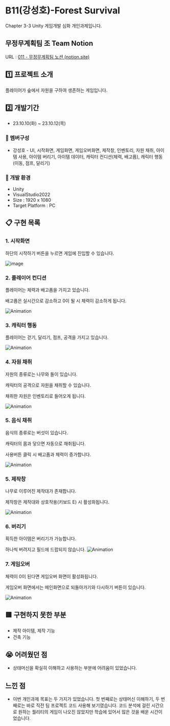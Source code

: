 # B11(강성호)-Forest Survival
 Chapter 3-3 Unity 게임개발 심화 개인과제입니다.
<p>
</p>

## 무정무계획팀 조 Team Notion
URL : [011 - 무정무계획팀 노션 (notion.site)](https://teamsparta.notion.site/07-b2e6e4b62af14ed59cb65651acd9286f?pvs=25)
 ## :one: 프로젝트 소개
 플레이어가 숲에서 자원을 구하여 생존하는 게임입니다.
## :two: 개발기간
- 23.10.10(화) ~ 23.10.12(목)

### :raising_hand: 멤버구성
- 강성호 - UI, 시작화면, 게임화면, 게임오버화면, 제작창, 인벤토리, 자원 채취, 아이템 사용, 아이템 버리기, 아이템 데이터, 캐릭터 컨디션(체력, 배고픔), 캐릭터 행동(이동, 점프, 달리기)

### :hammer: 개발 환경 
- Unity
- VisualStudio2022
- Size : 1920 x 1080
- Target Platform : PC

## :clipboard: 구현 목록

### 1. 시작화면
하단의 시작하기 버튼을 누르면 게임에 진입할 수 있습니다.

![image](https://github.com/tjdgh7419/DOWA_TeamProject/assets/70570791/22bdc675-bc12-4127-8f29-83f1e6e1aa7c)

### 2. 플레이어 컨디션
플레이어는 체력과 배고픔을 가지고 있습니다. 

배고픔은 실시간으로 감소하고 0이 될 시 체력이 감소하게 됩니다.

![Animation](https://github.com/tjdgh7419/DOWA_TeamProject/assets/70570791/fbbfebef-4e3d-457f-b13c-960de547beb4)

### 3. 캐릭터 행동
플레이어는 걷기, 달리기, 점프, 공격을 가지고 있습니다.

![Animation](https://github.com/tjdgh7419/DOWA_TeamProject/assets/70570791/6065c560-2176-4ba0-9d41-14576ea17d25)

### 4. 자원 채취
자원의 종류로는 나무와 돌이 있습니다. 

캐릭터의 공격으로 자원을 채취할 수 있습니다.

채취한 자원은 인벤토리로 들어오게 됩니다.

![Animation](https://github.com/tjdgh7419/DOWA_TeamProject/assets/70570791/9211dde5-566b-4ffd-bca2-12907b59d6f2)

### 5. 음식 채취
음식의 종류로는 버섯이 있습니다.

캐릭터의 몸과 닿으면 자동으로 채취됩니다.

사용버튼 클릭 시 배고픔과 체력이 증가합니다.

![Animation](https://github.com/tjdgh7419/DOWA_TeamProject/assets/70570791/ad18f432-2038-416f-92e1-e9c79ac64652)

### 5. 제작창 
나무로 이루어진 제작대가 존재합니다.

제작창은 제작대와 상호작용(키보드 E) 시 활성화됩니다.

![Animation](https://github.com/tjdgh7419/DOWA_TeamProject/assets/70570791/61c4f559-6276-40ed-8363-a7c9c84ca2c2)

### 6. 버리기

획득한 아이템은 버리기가 가능합니다.

하나씩 버려지고 필드에 드랍되지 않습니다.
![Animation](https://github.com/tjdgh7419/DOWA_TeamProject/assets/70570791/b245e6a6-aac8-4b7d-ad15-22a85690aa0c)

### 7. 게임오버
체력이 0이 된다면  게임오버 화면이 활성화됩니다.

게임오버 화면에서는 메인화면으로 되돌아가기와 다시하기 버튼이 있습니다.

![Animation](https://github.com/tjdgh7419/DOWA_TeamProject/assets/70570791/7b2e81bc-9534-4b29-93c5-d2b2d0ff8341)
## 🟥 구현하지 못한 부분
- 제작 아이템, 제작 기능
- 건축 기능


## :sob: 어려웠던 점

- 상태머신을 확실히 이해하고 사용하는 부분에 어려움이 있었습니다. 

## 느낀 점
- 이번 개인과제  목표는 두 가지가 있었습니다. 첫 번째로는 상태머신 이해하기, 두 번째로는 바로 직전 팀 프로젝트 코드 사용해 보기였습니다. 코드 분석에 걸린 시간으로 원하는 퀄리티의 게임이 나오진 않았지만 학습에 있어서 많은 것을 배운 시간이었습니다.
